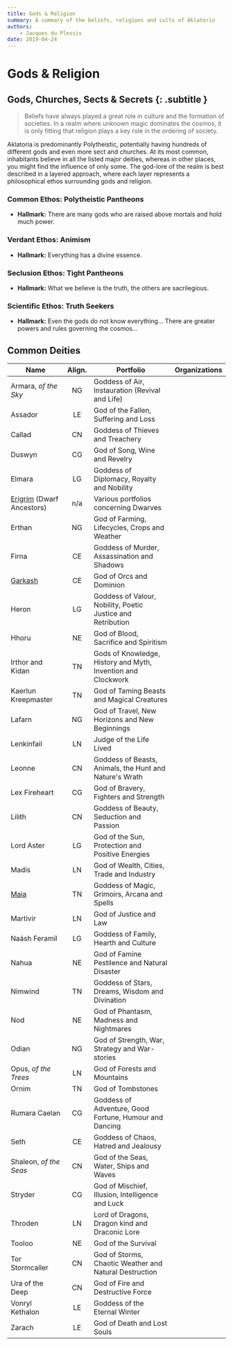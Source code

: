 ```yaml
---
title: Gods & Religion
summary: A summary of the beliefs, religions and cults of Aklatorio
authors:
    - Jacques du Plessis
date: 2019-04-24
---
```

# Gods & Religion
## Gods, Churches, Sects & Secrets {: .subtitle }
> Beliefs have always played a great role in culture and the formation of societies.  In a realm where unknown magic dominates the cosmos, it is only fitting that religion plays a key role in the ordering of society.

Aklatoria is predominantly Polytheistic, potentially having hundreds of different gods and even more sect and churches.  At its most common, inhabitants believe in all the listed major deities, whereas in other places, you might find the influence of only some.  The god-lore of the realm is best described in a layered approach, where each layer represents a philosophical ethos surrounding gods and religion.

### Common Ethos: Polytheistic Pantheons
- **Hallmark:** There are many gods who are raised above mortals and hold much power.

### Verdant Ethos: Animism
- **Hallmark:** Everything has a divine essence.

### Seclusion Ethos: Tight Pantheons
- **Hallmark:** What we believe is the truth, the others are sacrilegious.

### Scientific Ethos: Truth Seekers
- **Hallmark:** Even the gods do not know everything... There are greater powers and rules governing the cosmos...


## Common Deities
|Name|Align.|Portfolio|Organizations|
|-|:-:|---|---|
|Armara, _of the Sky_       |NG| Goddess of Air, Instauration (Revival and Life)| |
|Assador                    |LE| God of the Fallen, Suffering and Loss          | |
|Callad	                    |CN| Goddess of Thieves and Treachery               | |
|Duswyn	                    |CG| God of Song, Wine and Revelry                  | |
|Elmara	                    |LG| Goddess of Diplomacy, Royalty and Nobility     | |
|[Erigrim](/religion/deities/erigrim) (Dwarf Ancestors)  |n/a| Various portfolios concerning Dwarves         | |
|Erthan	                    |NG| God of Farming, Lifecycles, Crops and Weather  | |
|Firna                      |CE| Goddess of Murder, Assassination and Shadows   | |
|[Garkash](/religion/deities/garkash)|CE| God of Orcs and Dominion                       | |
|Heron	                    |LG| Goddess of Valour, Nobility, Poetic Justice and Retribution||
|Hhoru	                    |NE| God of Blood, Sacrifice and Spiritism||
|Irthor and Kidan	        |TN| Gods of Knowledge, History and Myth, Invention and Clockwork||
|Kaerlun Kreepmaster	    |TN| God of Taming Beasts and Magical Creatures||
|Lafarn	                    |NG| God of Travel, New Horizons and New Beginnings||
|Lenkinfail	                |LN| Judge of the Life Lived||
|Leonne	                    |CN| Goddess of Beasts, Animals, the Hunt and Nature's Wrath||
|Lex Fireheart	            |CG| God of Bravery, Fighters and Strength||
|Lilith	                    |CN| Goddess of Beauty, Seduction and Passion||
|Lord Aster	                |LG| God of the Sun, Protection and Positive Energies||
|Madis	                    |LN| God of Wealth, Cities, Trade and Industry||
|[Maia](/religion/deities/maia)     |TN| Goddess of Magic, Grimoirs, Arcana and Spells||
|Martivir                   |LN| God of Justice and Law||
|Naásh Feramil	            |LG| Goddess of Family, Hearth and Culture||
|Nahua	                    |NE| God of Famine Pestilence and Natural Disaster||
|Nimwind	                |TN| Goddess of Stars, Dreams, Wisdom and Divination||
|Nod	                    |NE| God of Phantasm, Madness and Nightmares||
|Odian	                    |NG| God of Strength, War, Strategy and War-stories||
|Opus, _of the Trees_       |LN| God of Forests and Mountains||
|Ornim	                    |TN| God of Tombstones||
|Rumara Caelan              |CG| Goddess of Adventure, Good Fortune, Humour and Dancing||
|Seth	                    |CE| Goddess of Chaos, Hatred and Jealousy||
|Shaleon, _of the Seas_	    |CN| God of the Seas, Water, Ships and Waves||
|Stryder                    |CG| God of Mischief, Illusion, Intelligence and Luck||
|Throden	                |LN| Lord of Dragons, Dragon kind and Draconic Lore||
|Tooloo	                    |NE| God of the Survival||
|Tor Stormcaller	        |CN| God of Storms, Chaotic Weather and Natural Destruction||
|Ura of the Deep	        |CN| God of Fire and Destructive Force||
|Vonryl Kethalon	        |LE| Goddess of the Eternal Winter||
|Zarach	                    |LE| God of Death and Lost Souls||